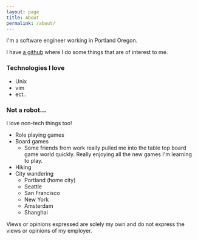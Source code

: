 ```yaml
---
layout: page
title: About
permalink: /about/
---
```


I'm a software engineer working in Portland Oregon.

I have [a github](https://github.com/ZNielsen) where I do some things that are of interest to me.

### Technologies I love
- Unix
- vim
- ect..

### Not a robot...
I love non-tech things too!
- Role playing games
- Board games
	- Some friends from work really pulled me into the table top board game world quickly.  Really enjoying all the new games I'm learning to play.
- Hiking
- City wandering
  - Portland (home city)
  - Seattle
  - San Francisco
  - New York
  - Amsterdam
  - Shanghai

Views or opinions expressed are solely my own and do not express the views or opinions of my employer.

